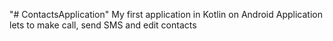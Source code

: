 "# ContactsApplication" 
My first application in Kotlin on Android
Application lets to make call, send SMS and edit contacts
